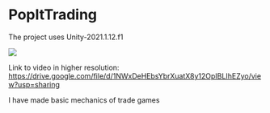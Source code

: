 # PopItTrading

The project uses Unity-2021.1.12.f1


![](Images/Trade.gif)

Link to video in higher resolution: 
https://drive.google.com/file/d/1NWxDeHEbsYbrXuatX8y12OpIBLIhEZyo/view?usp=sharing

I have made basic mechanics of trade games
